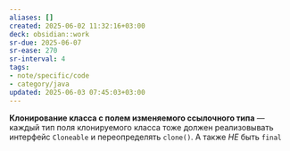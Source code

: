 ```yaml
---
aliases: []
created: 2025-06-02 11:32:16+03:00
deck: obsidian::work
sr-due: 2025-06-07
sr-ease: 270
sr-interval: 4
tags:
- note/specific/code
- category/java
updated: 2025-06-03 07:45:03+03:00
---
```


**Клонирование класса с полем изменяемого ссылочного типа**
—
каждый тип поля клонируемого класса тоже должен реализовывать интерфейс `Cloneable` и переопределять `clone()`. А также *НЕ* быть `final`
